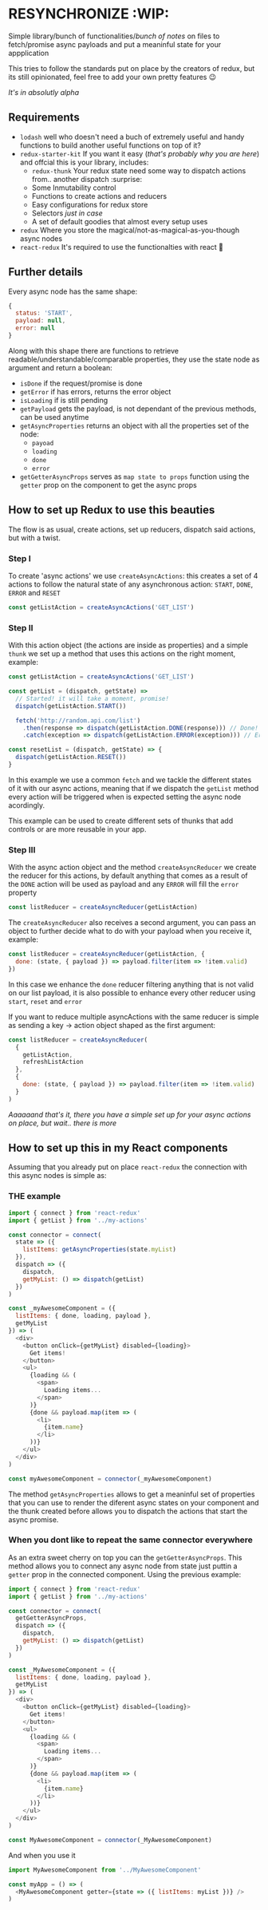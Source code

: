 # RESYNCHRONIZE :WIP:

Simple library/bunch of functionalities/*bunch of notes* on files to fetch/promise async payloads and put a meaninful state for your appplication

This tries to follow the standards put on place by the creators of redux, but its still opinionated, feel free to add your own pretty features :wink:

*It's in absolutly alpha*


## Requirements
- `lodash` well who doesn't need a buch of extremely useful and handy functions to build another useful functions on top of it?
- `redux-starter-kit` If you want it easy (*that's probably why you are here*) and offcial this is your library, includes:
  - `redux-thunk` Your redux state need some way to dispatch actions from.. another dispatch :surprise:
  - Some Inmutability control
  - Functions to create actions and reducers
  - Easy configurations for redux store
  - Selectors *just in case*
  - A set of default goodies that almost every setup uses
- `redux` Where you store the magical/not-as-magical-as-you-though async nodes
- `react-redux` It's required to use the functionalties with react :shrug:

## Further details

Every async node has the same shape:
```javascript
{
  status: 'START',
  payload: null,
  error: null
}
```

Along with this shape there are functions to retrieve readable/understandable/comparable properties, they use the state node as argument and return a boolean:

- `isDone` if the request/promise is done
- `getError` if has errors, returns the error object
- `isLoading` if is still pending
- `getPayload` gets the payload, is not dependant of the previous methods, can be used anytime
- `getAsyncProperties` returns an object with all the properties set of the node:
  - `payoad`
  - `loading`
  - `done`
  - `error`
- `getGetterAsyncProps` serves as `map state to props` function using the `getter` prop on the component to get the async props

## How to set up Redux to use this beauties

The flow is as usual, create actions, set up reducers, dispatch said actions, but with a twist.

### Step I
To create 'async actions' we use `createAsyncActions`: this creates a set of 4 actions to follow the natural state of any asynchronous action: `START`, `DONE`, `ERROR` and `RESET`

```javascript
const getListAction = createAsyncActions('GET_LIST')
```

### Step II
With this action object (the actions are inside as properties) and a simple `thunk` we set up a method that uses this actions on the right moment, example:

```javascript
const getListAction = createAsyncActions('GET_LIST')

const getList = (dispatch, getState) =>
  // Started! it will take a moment, promise!
  dispatch(getListAction.START())

  fetch('http://random.api.com/list')
    .then(response => dispatch(getListAction.DONE(response))) // Done! there you have your stuff!
    .catch(exception => dispatch(getListAction.ERROR(exception))) // Error!

const resetList = (dispatch, getState) => {
  dispatch(getListAction.RESET())
}
```

In this example we use a common `fetch` and we tackle the different states of it with our async actions, meaning that if we dispatch the `getList` method every action will be triggered when is expected setting the async node acordingly.

This example can be used to create different sets of thunks that add controls or are more reusable in your app.

### Step III
With the async action object and the method `createAsyncReducer` we create the reducer for this actions, by default anything that comes as a result of the `DONE` action will be used as payload and any `ERROR` will fill the `error` property

```javascript
const listReducer = createAsyncReducer(getListAction)
```

The `createAsyncReducer` also receives a second argument, you can pass an object to further decide what to do with your payload when you receive it, example:

```javascript
const listReducer = createAsyncReducer(getListAction, {
  done: (state, { payload }) => payload.filter(item => !item.valid)
})
```

In this case we enhance the `done` reducer filtering anything that is not valid on our list payload, it is also possible to enhance every other reducer using `start`, `reset` and `error`

If you want to reduce multiple asyncActions with the same reducer is simple as sending a key -> action object shaped as the first argument:

```javascript
const listReducer = createAsyncReducer(
  {
    getListAction,
    refreshListAction
  },
  {
    done: (state, { payload }) => payload.filter(item => !item.valid)
  }
)
```

*Aaaaaand that's it, there you have a simple set up for your async actions on place, but wait.. there is more*

## How to set up this in my React components
Assuming that you already put on place `react-redux` the connection with this async nodes is simple as:

### THE example
```javascript
import { connect } from 'react-redux'
import { getList } from '../my-actions'

const connector = connect(
  state => ({
    listItems: getAsyncProperties(state.myList)
  }),
  dispatch => ({
    dispatch,
    getMyList: () => dispatch(getList)
  })
)

const _myAwesomeComponent = ({
  listItems: { done, loading, payload },
  getMyList
}) => (
  <div>
    <button onClick={getMyList} disabled={loading}>
      Get items!
    </button>
    <ul>
      {loading && (
        <span>
          Loading items...
        </span>
      )}
      {done && payload.map(item => (
        <li>
          {item.name}
        </li>
      ))}
    </ul>
  </div>
)

const myAwesomeComponent = connector(_myAwesomeComponent)
```

The method `getAsyncProperties` allows to get a meaninful set of properties that you can use to render the diferent async states on your component and the thunk created before allows you to dispatch the actions that start the async promise.

### When you dont like to repeat the same connector everywhere

As an extra sweet cherry on top you can the `getGetterAsyncProps`. This method allows you to connect any async node from state just puttin a `getter` prop in the connected component. Using the previous example:

```javascript
import { connect } from 'react-redux'
import { getList } from '../my-actions'

const connector = connect(
  getGetterAsyncProps,
  dispatch => ({
    dispatch,
    getMyList: () => dispatch(getList)
  })
)

const _MyAwesomeComponent = ({
  listItems: { done, loading, payload },
  getMyList
}) => (
  <div>
    <button onClick={getMyList} disabled={loading}>
      Get items!
    </button>
    <ul>
      {loading && (
        <span>
          Loading items...
        </span>
      )}
      {done && payload.map(item => (
        <li>
          {item.name}
        </li>
      ))}
    </ul>
  </div>
)

const MyAwesomeComponent = connector(_MyAwesomeComponent)
```

And when you use it

```javascript
import MyAwesomeComponent from '../MyAwesomeComponent'

const myApp = () => (
  <MyAwesomeComponent getter={state => ({ listItems: myList })} />
)
```
